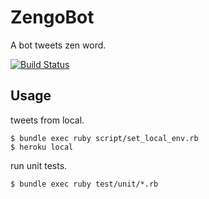 # ZengoBot

A bot tweets zen word.

[![Build Status](https://travis-ci.org/takuma510/zengo_bot.svg)](https://travis-ci.org/takuma510/zengo_bot)

## Usage

tweets from local.

    $ bundle exec ruby script/set_local_env.rb
    $ heroku local

run unit tests.

    $ bundle exec ruby test/unit/*.rb
